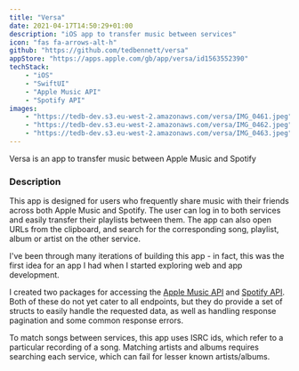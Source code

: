 ```yaml
---
title: "Versa"
date: 2021-04-17T14:50:29+01:00
description: "iOS app to transfer music between services"
icon: "fas fa-arrows-alt-h"
github: "https://github.com/tedbennett/versa"
appStore: "https://apps.apple.com/gb/app/versa/id1563552390"
techStack: 
    - "iOS"
    - "SwiftUI"
    - "Apple Music API"
    - "Spotify API"
images:
    - "https://tedb-dev.s3.eu-west-2.amazonaws.com/versa/IMG_0461.jpeg"
    - "https://tedb-dev.s3.eu-west-2.amazonaws.com/versa/IMG_0462.jpeg"
    - "https://tedb-dev.s3.eu-west-2.amazonaws.com/versa/IMG_0463.jpeg"
---
```


Versa is an app to transfer music between Apple Music and Spotify

### Description

This app is designed for users who frequently share music with their friends across both Apple Music and Spotify. The user can log in to both services and easily transfer their playlists between them. The app can also open URLs from the clipboard, and search for the corresponding song, playlist, album or artist on the other service.

I've been through many iterations of building this app - in fact, this was the first idea for an app I had when I started exploring web and app development.

I created two packages for accessing the [Apple Music API](https://github.com/tedbennett/AppleMusicForSwift) and [Spotify API](https://github.com/tedbennett/SpotifyForSwift). Both of these do not yet cater to all endpoints, but they do provide a set of structs to easily handle the requested data, as well as handling response pagination and some common response errors.

To match songs between services, this app uses ISRC ids, which refer to a particular recording of a song. Matching artists and albums requires searching each service, which can fail for lesser known artists/albums.

